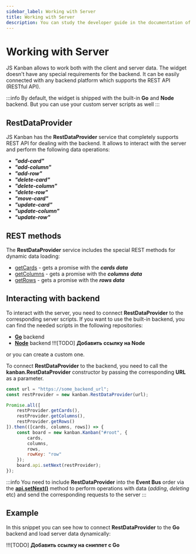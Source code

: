 ```yaml
---
sidebar_label: Working with Server
title: Working with Server
description: You can study the developer guide in the documentation of the JavaScript Kanban library. Browse API reference, try out code examples and live demos.
---
```


# Working with Server

JS Kanban allows to work both with the client and server data. The widget doesn't have any special requirements for the backend. It can be easily connected with any backend platform which supports the REST API (RESTful API).

:::info
By default, the widget is shipped with the built-in **Go** and **Node** backend. But you can use your custom server scripts as well
:::

## RestDataProvider

JS Kanban has the **RestDataProvider** service that completely supports REST API for dealing with the backend. It allows to interact with the server and perform the following data operations:

- ***"add-card"***
- ***"add-column"***
- ***"add-row"***
- ***"delete-card"***
- ***"delete-column"***
- ***"delete-row"***
- ***"move-card"***
- ***"update-card"***
- ***"update-column"***
- ***"update-row"***

## REST methods

The **RestDataProvider** service includes the special REST methods for dynamic data loading:

- [getCards](api/provider/js_kanban_getcards_method.md) - gets a promise with the ***cards data***
- [getColumns](api/provider/js_kanban_getcolumns_method.md) - gets a promise with the ***columns data***
- [getRows](api/provider/js_kanban_getrows_method.md) - gets a promise with the ***rows data***

## Interacting with backend  

To interact with the server, you need to connect **RestDataProvider** to the corresponding server scripts. If you want to use the built-in backend, you can find the needed scripts in the following repositories:

- [**Go**](https://github.com/web-widgets/kanban-go) backend
- [**Node**](https://github.com/web-widgets/kanban-node) backend !!![TODO] **Добавить ссылку на Node**

or you can create a custom one.

To connect **RestDataProvider** to the backend, you need to call the **kanban.RestDataProvider** constructor by passing the corresponding **URL** as a parameter.

~~~js {1-2,15}
const url = "https://some_backend_url";
const restProvider = new kanban.RestDataProvider(url);

Promise.all([
    restProvider.getCards(),
    restProvider.getColumns(),
    restProvider.getRows()
]).then(([cards, columns, rows]) => {
    const board = new kanban.Kanban("#root", {
        cards,
        columns,
        rows,
        rowKey: "row"
    });
    board.api.setNext(restProvider);
});
~~~

:::info
You need to include **RestDataProvider** into the **Event Bus** order via the [**api.setNext()**](api/internal/js_kanban_setnext_method.md) method to perform operations with data (*adding*, *deleting* etc) and send the corresponding requests to the server
:::

## Example

In this snippet you can see how to connect **RestDataProvider** to the **Go** backend and load server data dynamically:

!!![TODO] **Добавить ссылку на сниппет с Go**

<iframe src="" frameborder="0" class="snippet_iframe" width="100%" height="400"></iframe>
